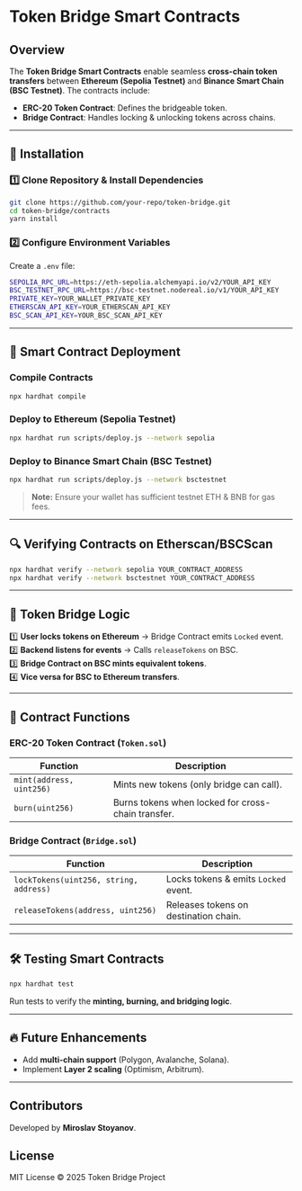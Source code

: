 # Token Bridge Smart Contracts

## Overview
The **Token Bridge Smart Contracts** enable seamless **cross-chain token transfers** between **Ethereum (Sepolia Testnet)** and **Binance Smart Chain (BSC Testnet)**. The contracts include:
- **ERC-20 Token Contract**: Defines the bridgeable token.
- **Bridge Contract**: Handles locking & unlocking tokens across chains.

---

## 📌 Installation
### 1️⃣ Clone Repository & Install Dependencies
```sh
git clone https://github.com/your-repo/token-bridge.git
cd token-bridge/contracts
yarn install
```

### 2️⃣ Configure Environment Variables
Create a `.env` file:
```sh
SEPOLIA_RPC_URL=https://eth-sepolia.alchemyapi.io/v2/YOUR_API_KEY
BSC_TESTNET_RPC_URL=https://bsc-testnet.nodereal.io/v1/YOUR_API_KEY
PRIVATE_KEY=YOUR_WALLET_PRIVATE_KEY
ETHERSCAN_API_KEY=YOUR_ETHERSCAN_API_KEY
BSC_SCAN_API_KEY=YOUR_BSC_SCAN_API_KEY
```

---

## 🚀 Smart Contract Deployment
### Compile Contracts
```sh
npx hardhat compile
```

### Deploy to Ethereum (Sepolia Testnet)
```sh
npx hardhat run scripts/deploy.js --network sepolia
```

### Deploy to Binance Smart Chain (BSC Testnet)
```sh
npx hardhat run scripts/deploy.js --network bsctestnet
```

> **Note:** Ensure your wallet has sufficient testnet ETH & BNB for gas fees.

---

## 🔍 Verifying Contracts on Etherscan/BSCScan
```sh
npx hardhat verify --network sepolia YOUR_CONTRACT_ADDRESS
npx hardhat verify --network bsctestnet YOUR_CONTRACT_ADDRESS
```

---

## 🔄 Token Bridge Logic
1️⃣ **User locks tokens on Ethereum** → Bridge Contract emits `Locked` event.  
2️⃣ **Backend listens for events** → Calls `releaseTokens` on BSC.  
3️⃣ **Bridge Contract on BSC mints equivalent tokens**.  
4️⃣ **Vice versa for BSC to Ethereum transfers**.

---

## 🔧 Contract Functions
### ERC-20 Token Contract (`Token.sol`)
| Function | Description |
|----------|-------------|
| `mint(address, uint256)` | Mints new tokens (only bridge can call). |
| `burn(uint256)` | Burns tokens when locked for cross-chain transfer. |

### Bridge Contract (`Bridge.sol`)
| Function | Description |
|----------|-------------|
| `lockTokens(uint256, string, address)` | Locks tokens & emits `Locked` event. |
| `releaseTokens(address, uint256)` | Releases tokens on destination chain. |

---

## 🛠️ Testing Smart Contracts
```sh
npx hardhat test
```

Run tests to verify the **minting, burning, and bridging logic**.

---

## 🔥 Future Enhancements
- Add **multi-chain support** (Polygon, Avalanche, Solana).
- Implement **Layer 2 scaling** (Optimism, Arbitrum).

---

## Contributors
Developed by **Miroslav Stoyanov**.

## License
MIT License © 2025 Token Bridge Project

